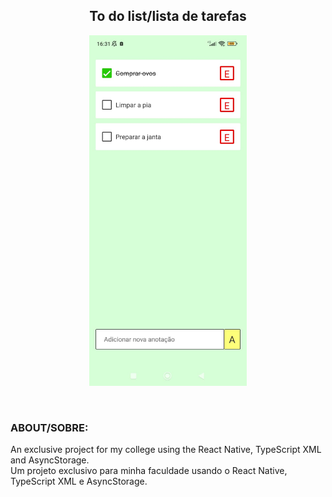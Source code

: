 <h2 align="center">To do list/lista de tarefas</h2>

<p align="center">
  <p align="center">
    <img src="./interface.jpeg" width="50%">
  </p>
</p>
</br>

### ABOUT/SOBRE:
An exclusive project for my college using the React Native, TypeScript XML and AsyncStorage. </br>
Um projeto exclusivo para minha faculdade usando o React Native, TypeScript XML e AsyncStorage.
